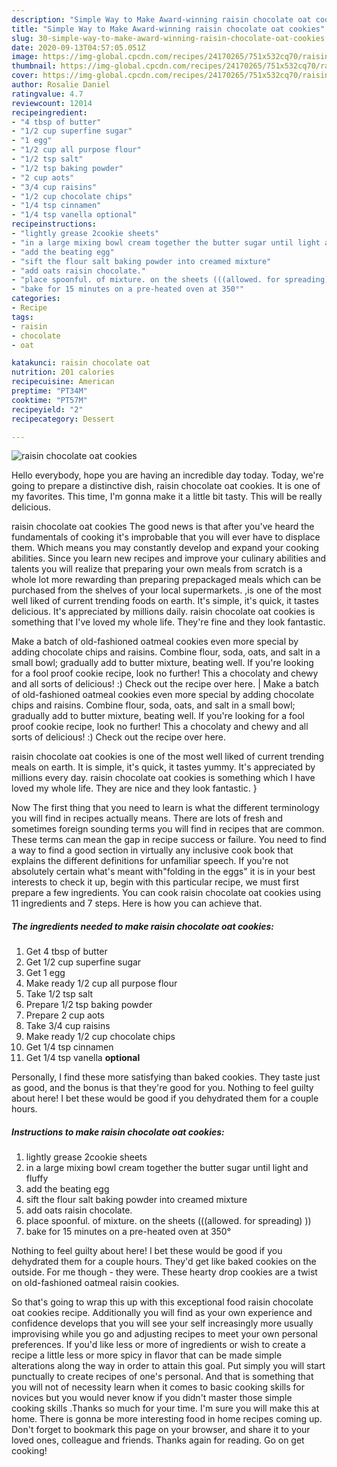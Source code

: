 ```yaml
---
description: "Simple Way to Make Award-winning raisin chocolate oat cookies"
title: "Simple Way to Make Award-winning raisin chocolate oat cookies"
slug: 30-simple-way-to-make-award-winning-raisin-chocolate-oat-cookies
date: 2020-09-13T04:57:05.051Z
image: https://img-global.cpcdn.com/recipes/24170265/751x532cq70/raisin-chocolate-oat-cookies-recipe-main-photo.jpg
thumbnail: https://img-global.cpcdn.com/recipes/24170265/751x532cq70/raisin-chocolate-oat-cookies-recipe-main-photo.jpg
cover: https://img-global.cpcdn.com/recipes/24170265/751x532cq70/raisin-chocolate-oat-cookies-recipe-main-photo.jpg
author: Rosalie Daniel
ratingvalue: 4.7
reviewcount: 12014
recipeingredient:
- "4 tbsp of butter"
- "1/2 cup superfine sugar"
- "1 egg"
- "1/2 cup all purpose flour"
- "1/2 tsp salt"
- "1/2 tsp baking powder"
- "2 cup aots"
- "3/4 cup raisins"
- "1/2 cup chocolate chips"
- "1/4 tsp cinnamen"
- "1/4 tsp vanella optional"
recipeinstructions:
- "lightly grease 2cookie sheets"
- "in a large mixing bowl cream together the butter sugar until light and fluffy"
- "add the beating egg"
- "sift the flour salt baking powder into creamed mixture"
- "add oats raisin chocolate."
- "place spoonful. of mixture. on the sheets (((allowed. for spreading) ))"
- "bake for 15 minutes on a pre-heated oven at 350°"
categories:
- Recipe
tags:
- raisin
- chocolate
- oat

katakunci: raisin chocolate oat 
nutrition: 201 calories
recipecuisine: American
preptime: "PT34M"
cooktime: "PT57M"
recipeyield: "2"
recipecategory: Dessert

---
```



![raisin chocolate oat cookies](https://img-global.cpcdn.com/recipes/24170265/751x532cq70/raisin-chocolate-oat-cookies-recipe-main-photo.jpg)

Hello everybody, hope you are having an incredible day today. Today, we're going to prepare a distinctive dish, raisin chocolate oat cookies. It is one of my favorites. This time, I'm gonna make it a little bit tasty. This will be really delicious.

raisin chocolate oat cookies The good news is that after you've heard the fundamentals of cooking it's improbable that you will ever have to displace them. Which means you may constantly develop and expand your cooking abilities. Since you learn new recipes and improve your culinary abilities and talents you will realize that preparing your own meals from scratch is a whole lot more rewarding than preparing prepackaged meals which can be purchased from the shelves of your local supermarkets.
,is one of the most well liked of current trending foods on earth. It's simple, it's quick, it tastes delicious. It's appreciated by millions daily. raisin chocolate oat cookies is something that I've loved my whole life. They're fine and they look fantastic.

Make a batch of old-fashioned oatmeal cookies even more special by adding chocolate chips and raisins. Combine flour, soda, oats, and salt in a small bowl; gradually add to butter mixture, beating well. If you&#39;re looking for a fool proof cookie recipe, look no further! This a chocolaty and chewy and all sorts of delicious! :) Check out the recipe over here.
|
Make a batch of old-fashioned oatmeal cookies even more special by adding chocolate chips and raisins. Combine flour, soda, oats, and salt in a small bowl; gradually add to butter mixture, beating well. If you&#39;re looking for a fool proof cookie recipe, look no further! This a chocolaty and chewy and all sorts of delicious! :) Check out the recipe over here.

raisin chocolate oat cookies is one of the most well liked of current trending meals on earth. It is simple, it's quick, it tastes yummy. It's appreciated by millions every day. raisin chocolate oat cookies is something which I have loved my whole life. They are nice and they look fantastic.
}

Now The first thing that you need to learn is what the different terminology you will find in recipes actually means. There are lots of fresh and sometimes foreign sounding terms you will find in recipes that are common. These terms can mean the gap in recipe success or failure. You need to find a way to find a good section in virtually any inclusive cook book that explains the different definitions for unfamiliar speech. If you're not absolutely certain what's meant with"folding in the eggs" it is in your best interests to check it up,
begin with this particular recipe, we must first prepare a few ingredients. You can cook raisin chocolate oat cookies using 11 ingredients and 7 steps. Here is how you can achieve that.

<!--inarticleads1-->

##### The ingredients needed to make raisin chocolate oat cookies:

1. Get 4 tbsp of butter
1. Get 1/2 cup superfine sugar
1. Get 1 egg
1. Make ready 1/2 cup all purpose flour
1. Take 1/2 tsp salt
1. Prepare 1/2 tsp baking powder
1. Prepare 2 cup aots
1. Take 3/4 cup raisins
1. Make ready 1/2 cup chocolate chips
1. Get 1/4 tsp cinnamen
1. Get 1/4 tsp vanella **optional**


Personally, I find these more satisfying than baked cookies. They taste just as good, and the bonus is that they&#39;re good for you. Nothing to feel guilty about here! I bet these would be good if you dehydrated them for a couple hours. 

<!--inarticleads2-->

##### Instructions to make raisin chocolate oat cookies:

1. lightly grease 2cookie sheets
1. in a large mixing bowl cream together the butter sugar until light and fluffy
1. add the beating egg
1. sift the flour salt baking powder into creamed mixture
1. add oats raisin chocolate.
1. place spoonful. of mixture. on the sheets (((allowed. for spreading) ))
1. bake for 15 minutes on a pre-heated oven at 350°


Nothing to feel guilty about here! I bet these would be good if you dehydrated them for a couple hours. They&#39;d get like baked cookies on the outside. For me though - they were. These hearty drop cookies are a twist on old-fashioned oatmeal raisin cookies. 

So that's going to wrap this up with this exceptional food raisin chocolate oat cookies recipe. Additionally you will find as your own experience and confidence develops that you will see your self increasingly more usually improvising while you go and adjusting recipes to meet your own personal preferences. If you'd like less or more of ingredients or wish to create a recipe a little less or more spicy in flavor that can be made simple alterations along the way in order to attain this goal. Put simply you will start punctually to create recipes of one's personal. And that is something that you will not of necessity learn when it comes to basic cooking skills for novices but you would never know if you didn't master those simple cooking skills .Thanks so much for your time. I'm sure you will make this at home. There is gonna be more interesting food in home recipes coming up. Don't forget to bookmark this page on your browser, and share it to your loved ones, colleague and friends. Thanks again for reading. Go on get cooking!
